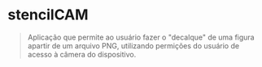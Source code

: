 # stencilCAM

> Aplicação que permite ao usuário fazer o "decalque" de uma figura apartir de um arquivo PNG, utilizando permições do usuário de acesso à câmera do dispositivo.